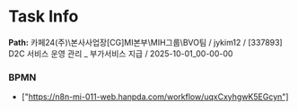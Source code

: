 # Task Info

**Path:** 카페24(주)\본사사업장\[CG]MI본부\MIH그룹\BVO팀 / jykim12 / [337893] D2C 서비스 운영 관리 _ 부가서비스 지급 / 2025-10-01_00-00-00

### BPMN
- ["https://n8n-mi-011-web.hanpda.com/workflow/uqxCxyhgwK5EGcyn"]

